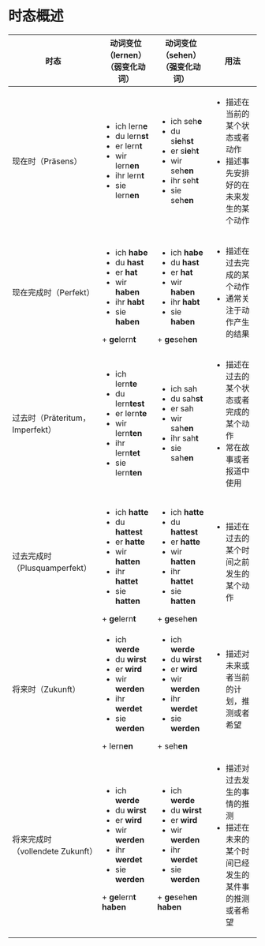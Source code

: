 # 时态概述
|时态   |动词变位（lernen）（弱变化动词）   |动词变位（sehen）（强变化动词）   |用法   |
|---|---|---|---|
|现在时（Präsens）   |<ul><li>ich lern**e**</li><li>du lern**st**</li><li>er lern**t**</li><li>wir lern**en**</li><li>ihr lern**t**</li><li>sie lern**en**</li></ul>   |<ul><li>ich seh**e**</li><li>du s**ie**h**st**</li><li>er s**ie**h**t**</li><li>wir seh**en**</li><li>ihr seh**t**</li><li>sie seh**en**</li></ul>   |<ul><li>描述在当前的某个状态或者动作</li><li>描述事先安排好的在未来发生的某个动作</li></ul>   |
|现在完成时（Perfekt）   |<ul><li>ich **habe**</li><li>du **hast**</li><li>er **hat**</li><li>wir **haben**</li><li>ihr **habt**</li><li>sie **haben**</li></ul>+ **ge**lern**t**   |<ul><li>ich **habe**</li><li>du **hast**</li><li>er **hat**</li><li>wir **haben**</li><li>ihr **habt**</li><li>sie **haben**</li></ul>+ **ge**seh**en**   |<ul><li>描述在过去完成的某个动作</li><li>通常关注于动作产生的结果</li></ul>   |
|过去时（Präteritum，Imperfekt）   |<ul><li>ich lern**te**</li><li>du lern**test**</li><li>er lern**te**</li><li>wir lern**ten**</li><li>ihr lern**tet**</li><li>sie lern**ten**</li></ul>   |<ul><li>ich sah</li><li>du sah**st**</li><li>er sah</li><li>wir sah**en**</li><li>ihr sah**t**</li><li>sie sah**en**</li></ul>   |<ul><li>描述在过去的某个状态或者完成的某个动作</li><li>常在故事或者报道中使用</li></ul>   |
|过去完成时（Plusquamperfekt）   |<ul><li>ich **hatte**</li><li>du **hattest**</li><li>er **hatte**</li><li>wir **hatten**</li><li>ihr **hattet**</li><li>sie **hatten**</li></ul> + **ge**lern**t**   |<ul><li>ich **hatte**</li><li>du **hattest**</li><li>er **hatte**</li><li>wir **hatten**</li><li>ihr **hattet**</li><li>sie **hatten**</li></ul> + **ge**seh**en**  |<ul><li>描述在过去的某个时间之前发生的某个动作</li></ul>   |
|将来时（Zukunft）   |<ul><li>ich **werde**</li><li>du **wirst**</li><li>er **wird**</li><li>wir **werden**</li><li>ihr **werdet**</li><li>sie **werden**</li></ul> + lern**en**   |<ul><li>ich **werde**</li><li>du **wirst**</li><li>er **wird**</li><li>wir **werden**</li><li>ihr **werdet**</li><li>sie **werden**</li></ul> + seh**en**   |<ul><li>描述对未来或者当前的计划，推测或者希望</li></ul>   |
|将来完成时（vollendete Zukunft）   |<ul><li>ich **werde**</li><li>du **wirst**</li><li>er **wird**</li><li>wir **werden**</li><li>ihr **werdet**</li><li>sie **werden**</li></ul> + **ge**lern**t** **haben**   |<ul><li>ich **werde**</li><li>du **wirst**</li><li>er **wird**</li><li>wir **werden**</li><li>ihr **werdet**</li><li>sie **werden**</li></ul> + **ge**seh**en** **haben**   |<ul><li>描述对过去发生的事情的推测</li><li>描述在未来的某个时间已经发生的某件事的推测或者希望</li></ul>   |